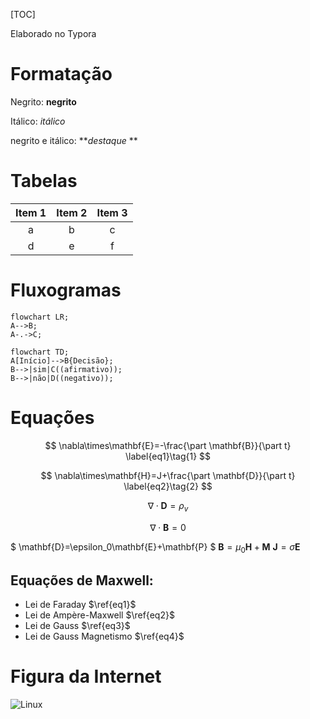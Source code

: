 [TOC]

Elaborado no Typora

# Formatação

Negrito: **negrito** 

Itálico: *itálico*

negrito e itálico: **_destaque_ **



# Tabelas

| Item 1 | Item 2 | Item 3 |
| :----: | :----: | :----: |
|   a    |   b    |   c    |
|   d    |   e    |   f    |



# Fluxogramas

```mermaid
flowchart LR;
A-->B;
A-.->C;
```

```mermaid
flowchart TD;
A[Início]-->B{Decisão};
B-->|sim|C((afirmativo));
B-->|não|D((negativo));
```

# Equações


$$
\nabla\times\mathbf{E}=-\frac{\part \mathbf{B}}{\part t} \label{eq1}\tag{1}
$$

$$
\nabla\times\mathbf{H}=J+\frac{\part \mathbf{D}}{\part t} \label{eq2}\tag{2}
$$

$$
\nabla\cdot\mathbf{D}=\rho_v \label{eq3}\tag{3}
$$

$$
\nabla\cdot\mathbf{B}=0 \label{eq4}\tag{4}
$$

$ \mathbf{D}=\epsilon_0\mathbf{E}+\mathbf{P} $			$\mathbf{B}=\mu_0\mathbf{H}+\mathbf{M}$			$\mathbf{J}=\sigma\mathbf{E}$

## Equações de Maxwell:

- Lei de Faraday $\ref{eq1}$
- Lei de Ampère-Maxwell $\ref{eq2}$
- Lei de Gauss $\ref{eq3}$
- Lei de Gauss Magnetismo $\ref{eq4}$



# Figura da Internet

![Linux](https://upload.wikimedia.org/wikipedia/commons/3/35/Tux.svg)

